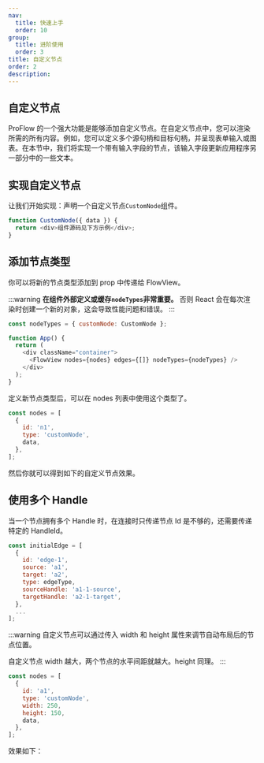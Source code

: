 ```yaml
---
nav:
  title: 快速上手
  order: 10
group:
  title: 进阶使用
  order: 3
title: 自定义节点
order: 2
description:
---
```


## 自定义节点

ProFlow 的一个强大功能是能够添加自定义节点。在自定义节点中，您可以渲染所需的所有内容。例如，您可以定义多个源句柄和目标句柄，并呈现表单输入或图表。在本节中，我们将实现一个带有输入字段的节点，该输入字段更新应用程序另一部分中的一些文本。

## 实现自定义节点

让我们开始实现：声明一个自定义节点`CustomNode`组件。

```js
function CustomNode({ data }) {
  return <div>组件源码见下方示例</div>;
}
```

## 添加节点类型

你可以将新的节点类型添加到 prop 中传递给 FlowView。

:::warning
**在组件外部定义或缓存`nodeTypes`非常重要。** 否则 React 会在每次渲染时创建一个新的对象，这会导致性能问题和错误。
:::

```js
const nodeTypes = { customNode: CustomNode };

function App() {
  return (
    <div className="container">
      <FlowView nodes={nodes} edges={[]} nodeTypes={nodeTypes} />
    </div>
  );
}
```

定义新节点类型后，可以在 nodes 列表中使用这个类型了。

```js
const nodes = [
  {
    id: 'n1',
    type: 'customNode',
    data,
  },
];
```

然后你就可以得到如下的自定义节点效果。
<code src="./demos/customNode/index.tsx"></code>

## 使用多个 Handle

当一个节点拥有多个 Handle 时，在连接时只传递节点 Id 是不够的，还需要传递特定的 HandleId。

```js
const initialEdge = [
  {
    id: 'edge-1',
    source: 'a1',
    target: 'a2',
    type: edgeType,
    sourceHandle: 'a1-1-source',
    targetHandle: 'a2-1-target',
  },
  ...
];
```

:::warning
自定义节点可以通过传入 width 和 height 属性来调节自动布局后的节点位置。

自定义节点 width 越大，两个节点的水平间距就越大。height 同理。
:::

```js
const nodes = [
  {
    id: 'a1',
    type: 'customNode',
    width: 250,
    height: 150,
    data,
  },
];
```

效果如下：
<code src="./demos/customNode/multiHandle.tsx"></code>
